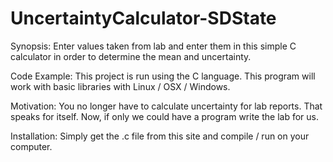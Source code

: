 # UncertaintyCalculator-SDState

Synopsis:
Enter values taken from lab and enter them in this simple C calculator in order to determine the mean and uncertainty.

Code Example:
This project is run using the C language.  This program will work with basic libraries with Linux / OSX / Windows.

Motivation:
You no longer have to calculate uncertainty for lab reports.  That speaks for itself.  Now, if only we could have a program write the lab for us.

Installation:
Simply get the .c file from this site and compile / run on your computer.
